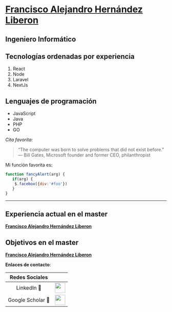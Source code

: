 # **[Francisco Alejandro Hernández Liberon](https://alu0101225562.github.io/)**
## Ingeniero Informático

## Tecnologías ordenadas por experiencia
1. React
2. Node
3. Laravel
4. NextJs

## Lenguajes de programación
- JavaScript
- Java
- PHP
- GO

*Cita favorita:*
>“The computer was born to solve problems that did not exist before.” — Bill Gates, Microsoft founder and former CEO, philanthropist

Mi función favorita es:

```js
function fancyAlert(arg) {
   if(arg) {
    $.facebox({div:'#foo'})
   }
}
```

---


## Experiencia actual en el master
**[Francisco Alejandro Hernández Liberon](master.md)**

## Objetivos en el master
**[Francisco Alejandro Hernández Liberon](objetivos.md)**

**Enlaces de contacto**:

|      Redes Sociales       |                                                                                                                   |
| :-----------------------: | :---------------------------------------------------------------------------------------------------------------: |
|   LinkedIn :briefcase:    |               [<img src="logos/linkedin.png" width="32">](https://www.linkedin.com/in/alemarrero/)                |
|  Google Scholar :school:  | [<img src="logos/google.png" width="32">](https://scholar.google.es/citations?hl=es&authuser=2&user=-E9F8KEAAAAJ) |


